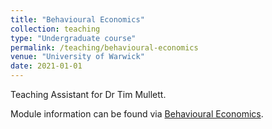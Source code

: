 ```yaml
---
title: "Behavioural Economics"
collection: teaching
type: "Undergraduate course"
permalink: /teaching/behavioural-economics
venue: "University of Warwick"
date: 2021-01-01
---
```


Teaching Assistant for Dr Tim Mullett. 

Module information can be found via [Behavioural Economics](https://courses.warwick.ac.uk/modules/2021/IB3J0-15).
